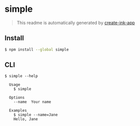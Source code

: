 # simple

> This readme is automatically generated by [create-ink-app](https://github.com/vadimdemedes/create-ink-app)

## Install

```bash
$ npm install --global simple
```

## CLI

```
$ simple --help

  Usage
    $ simple

  Options
    --name  Your name

  Examples
    $ simple --name=Jane
    Hello, Jane
```

